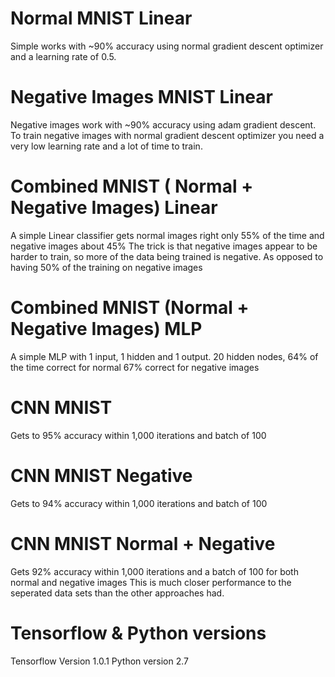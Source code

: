 # Normal MNIST Linear
Simple  works with ~90% accuracy using normal gradient descent optimizer and a learning rate of 0.5.

# Negative Images MNIST Linear
Negative images work with ~90% accuracy using adam gradient descent.
To train negative images with normal gradient descent optimizer you need a very low learning rate and a lot of time to train.

# Combined MNIST ( Normal + Negative Images) Linear
A simple Linear classifier gets normal images right only 55% of the time and negative images about 45%
The trick is that negative images appear to be harder to train, so more of the data being trained is negative.
As opposed to having 50% of the training on negative images

# Combined MNIST (Normal + Negative Images) MLP
A simple MLP with 1 input, 1 hidden and 1 output.
20 hidden nodes,
64% of the time correct for normal
67% correct for negative images

# CNN MNIST
Gets to 95% accuracy within 1,000 iterations and batch of 100

# CNN MNIST Negative
Gets to 94% accuracy within 1,000 iterations and batch of 100

# CNN MNIST Normal + Negative
Gets 92% accuracy within 1,000 iterations and a batch of 100 for both normal and negative images
This is much closer performance to the seperated data sets than the other approaches had.




# Tensorflow & Python versions
Tensorflow Version 1.0.1
Python version 2.7